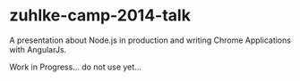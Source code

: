 # zuhlke-camp-2014-talk

A presentation about Node.js in production and writing Chrome Applications with AngularJs.

Work in Progress... do not use yet...
